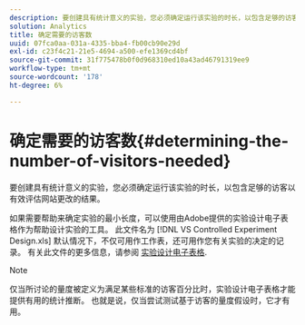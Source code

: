 ```yaml
---
description: 要创建具有统计意义的实验，您必须确定运行该实验的时长，以包含足够的访客以有效评估网站更改的结果。
solution: Analytics
title: 确定需要的访客数
uuid: 07fca0aa-031a-4335-bba4-fb00cb90e29d
exl-id: c23f4c21-21e5-4694-a500-efe1369cd4bf
source-git-commit: 31f775478b0f0d968310ed10a43ad46791319ee9
workflow-type: tm+mt
source-wordcount: '178'
ht-degree: 6%

---
```


# 确定需要的访客数{#determining-the-number-of-visitors-needed}

要创建具有统计意义的实验，您必须确定运行该实验的时长，以包含足够的访客以有效评估网站更改的结果。

如果需要帮助来确定实验的最小长度，可以使用由Adobe提供的实验设计电子表格作为帮助设计实验的工具。 此文件名为 [!DNL VS Controlled Experiment Design.xls] 默认情况下，不仅可用作工作表，还可用作您有关实验的决定的记录。 有关此文件的更多信息，请参阅 [实验设计电子表格](../../../home/c-undst-ctrld-exp/t-exp-dsn-spst.md#task-d7f674980fe9415d80371d6020bcf164).

>[!NOTE]
>
>仅当所讨论的量度被定义为满足某些标准的访客百分比时，实验设计电子表格才能提供有用的统计推断。 也就是说，仅当尝试测试基于访客的量度假设时，它才有用。
